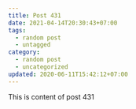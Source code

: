 ```yaml
---
title: Post 431
date: 2021-04-14T20:30:43+07:00
tags:
  - random post
  - untagged
category:
  - random post
  - uncategorized
updated: 2020-06-11T15:42:12+07:00
---
```

This is content of post 431